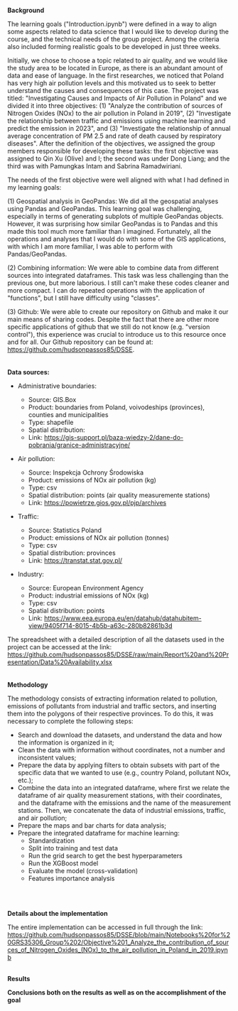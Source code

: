 **Background**

The learning goals ("Introduction.ipynb") were defined in a way to align some aspects related to data science that I would like to develop during the course, and the technical needs of the group project. Among the criteria also included forming realistic goals to be developed in just three weeks.

Initially, we chose to choose a topic related to air quality, and we would like the study area to be located in Europe, as there is an abundant amount of data and ease of language. In the first researches, we noticed that Poland has very high air pollution levels and this motivated us to seek to better understand the causes and consequences of this case. The project was titled: "Investigating Causes and Impacts of Air Pollution in Poland" and we divided it into three objectives: (1) "Analyze the contribution of sources of Nitrogen Oxides (NOx) to the air pollution in Poland in 2019", (2) "Investigate the relationship between traffic and emissions using machine learning and predict the emission in 2023", and (3) "Investigate the relationship of annual average concentration of PM 2.5 and rate of death caused by respiratory diseases". After the definition of the objectives, we assigned the group members responsible for developing these tasks: the first objective was assigned to Qin Xu (Olive) and I; the second was under Dong Liang; and the third was with Pamungkas Intam and Sabrina Ramadwiriani.

The needs of the first objective were well aligned with what I had defined in my learning goals:

(1) Geospatial analysis in GeoPandas: We did all the geospatial analyses using Pandas and GeoPandas. This learning goal was challenging, especially in terms of generating subplots of multiple GeoPandas objects. However, it was surprising how similar GeoPandas is to Pandas and this made this tool much more familiar than I imagined. Fortunately, all the operations and analyses that I would do with some of the GIS applications, with which I am more familiar, I was able to perform with Pandas/GeoPandas.

(2) Combining information: We were able to combine data from different sources into integrated dataframes. This task was less challenging than the previous one, but more laborious. I still can't make these codes cleaner and more compact. I can do repeated operations with the application of "functions", but I still have difficulty using "classes".

(3) Github: We were able to create our repository on Github and make it our main means of sharing codes. Despite the fact that there are other more specific applications of github that we still do not know (e.g. "version control"), this experience was crucial to introduce us to this resource once and for all. Our Github repository can be found at: https://github.com/hudsonpassos85/DSSE. 
<br>
<br>
<br>
**Data sources:**

- Administrative boundaries: 
  - Source: GIS.Box 
  - Product: boundaries from Poland, voivodeships (provinces), counties and municipalities 
  - Type: shapefile 
  - Spatial distribution: 
  - Link: https://gis-support.pl/baza-wiedzy-2/dane-do-pobrania/granice-administracyjne/
  
- Air pollution: 
  - Source: Inspekcja Ochrony Środowiska 
  - Product: emissions of NOx air pollution (kg) 
  - Type: csv 
  - Spatial distribution: points (air quality measuremente stations) 
  - Link: https://powietrze.gios.gov.pl/pjp/archives 

- Traffic: 
  - Source: Statistics Poland 
  - Product: emissions of NOx air pollution (tonnes) 
  - Type: csv 
  - Spatial distribution: provinces 
  - Link: https://transtat.stat.gov.pl/ 

- Industry: 
  - Source: European Environment Agency  
  - Product: industrial emissions of NOx (kg) 
  - Type: csv 
  - Spatial distribution: points 
  - Link: https://www.eea.europa.eu/en/datahub/datahubitem-view/9405f714-8015-4b5b-a63c-280b82861b3d


The spreadsheet with a detailed description of all the datasets used in the project can be accessed at the link: https://github.com/hudsonpassos85/DSSE/raw/main/Report%20and%20Presentation/Data%20Availability.xlsx
<br>
<br>
<br>
**Methodology**

The methodology consists of extracting information related to pollution, emissions of pollutants from industrial and traffic sectors, and inserting them into the polygons of their respective provinces. To do this, it was necessary to complete the following steps:

- Search and download the datasets, and understand the data and how the information is organized in it;
- Clean the data with information without coordinates, not a number and inconsistent values;
- Prepare the data by applying filters to obtain subsets with part of the specific data that we wanted to use (e.g., country Poland, pollutant NOx, etc.);
- Combine the data into an integrated dataframe, where first we relate the dataframe of air quality measurement stations, with their coordinates, and the dataframe with the emissions and the name of the measurement stations. Then, we concatenate the data of industrial emissions, traffic, and air pollution;
- Prepare the maps and bar charts for data analysis;
- Prepare the integrated dataframe for machine learning:
  - Standardization
  - Split into training and test data
  - Run the grid search to get the best hyperparameters
  - Run the XGBoost model
  - Evaluate the model (cross-validation)
  - Features importance analysis
<br>
<br>

**Details about the implementation**

The entire implementation can be accessed in full through the link: https://github.com/hudsonpassos85/DSSE/blob/main/Notebooks%20for%20GRS35306_Group%202/Objective%201_Analyze_the_contribution_of_sources_of_Nitrogen_Oxides_(NOx)_to_the_air_pollution_in_Poland_in_2019.ipynb
<br>
<br>

**Results**

**Conclusions both on the results as well as on the accomplishment of the goal**

















